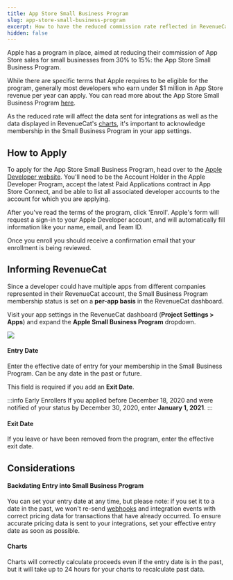 ```yaml
---
title: App Store Small Business Program
slug: app-store-small-business-program
excerpt: How to have the reduced commission rate reflected in RevenueCat
hidden: false
---
```


Apple has a program in place, aimed at reducing their commission of App Store sales for small businesses from 30% to 15%: the App Store Small Business Program.

While there are specific terms that Apple requires to be eligible for the program, generally most developers who earn under $1 million in App Store revenue per year can apply. You can read more about the App Store Small Business Program [here](https://developer.apple.com/app-store/small-business-program/).

As the reduced rate will affect the data sent for integrations as well as the data displayed in RevenueCat's [charts](/dashboard-and-metrics/charts), it's important to acknowledge membership in the Small Business Program in your app settings.

## How to Apply

To apply for the App Store Small Business Program, head over to the [Apple Developer website](https://developer.apple.com/app-store/small-business-program/). You'll need to be the Account Holder in the Apple Developer Program, accept the latest Paid Applications contract in App Store Connect, and be able to list all associated developer accounts to the account for which you are applying.

After you've read the terms of the program, click 'Enroll'. Apple's form will request a sign-in to your Apple Developer account, and will automatically fill information like your name, email, and Team ID.

Once you enroll you should receive a confirmation email that your enrollment is being reviewed.

## Informing RevenueCat

Since a developer could have multiple apps from different companies represented in their RevenueCat account, the Small Business Program membership status is set on a **per-app basis** in the RevenueCat dashboard.

Visit your app settings in the RevenueCat dashboard (**Project Settings > Apps**) and expand the **Apple Small Business Program** dropdown.

![](/docs_images/platform-resources/apple/small-business-program.png)

#### Entry Date

Enter the effective date of entry for your membership in the Small Business Program. Can be any date in the past or future.

This field is required if you add an **Exit Date**.

:::info Early Enrollers
If you applied before December 18, 2020 and were notified of your status by December 30, 2020, enter **January 1, 2021**.
:::

#### Exit Date

If you leave or have been removed from the program, enter the effective exit date.

## Considerations

#### Backdating Entry into Small Business Program

You can set your entry date at any time, but please note: if you set it to a date in the past, we won't re-send [webhooks](/integrations/webhooks) and integration events with correct pricing data for transactions that have already occurred. To ensure accurate pricing data is sent to your integrations, set your effective entry date as soon as possible.

#### Charts

Charts will correctly calculate proceeds even if the entry date is in the past, but it will take up to 24 hours for your charts to recalculate past data.
